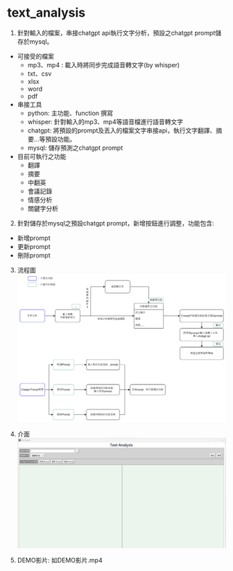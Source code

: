 # text_analysis
1. 針對輸入的檔案，串接chatgpt api執行文字分析，預設之chatgpt prompt儲存於mysql。
* 可接受的檔案
  * mp3、mp4 : 載入時將同步完成語音轉文字(by whisper)
  * txt、csv
  * xlsx
  * word
  * pdf
* 串接工具
  * python: 主功能、function 撰寫
  * whisper: 針對輸入的mp3、mp4等語音檔進行語音轉文字
  * chatgpt: 將預設的prompt及丟入的檔案文字串接api，執行文字翻譯、摘要...等預設功能。
  * mysql: 儲存預測之chatgpt prompt
* 目前可執行之功能
  * 翻譯
  * 摘要
  * 中翻英
  * 會議記錄
  * 情感分析
  * 關鍵字分析 

2. 針對儲存於mysql之預設chatgpt prompt，新增按鈕進行調整，功能包含:
* 新增prompt
* 更新prompt
* 刪除prompt

3. 流程圖
![圖片](https://github.com/RolandoHsu/text_analysis/blob/main/image/%E6%B5%81%E7%A8%8B%E5%9C%96.png?raw=true)

4. 介面
![圖片](https://github.com/RolandoHsu/text_analysis/blob/main/image/app.png?raw=true)

5. DEMO影片: 如DEMO影片.mp4

